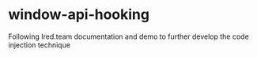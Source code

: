 # window-api-hooking
Following Ired.team documentation and demo to further develop the code injection technique

